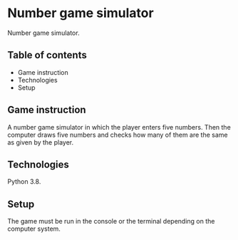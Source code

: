 # Number game simulator
Number game simulator.

## Table of contents
* Game instruction
* Technologies
* Setup

## Game instruction
A number game simulator in which the player enters five numbers. Then the computer draws five numbers and checks how many of them are the same as given by the player.

## Technologies
Python 3.8.

## Setup
The game must be run in the console or the terminal depending on the computer system.